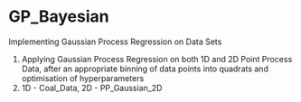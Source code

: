 # GP_Bayesian
Implementing Gaussian Process Regression on Data Sets

1. Applying Gaussian Process Regression on both 1D and 2D Point Process Data, after an appropriate binning of data points into quadrats and optimisation of hyperparameters
2. 1D - Coal_Data, 2D - PP_Gaussian_2D
